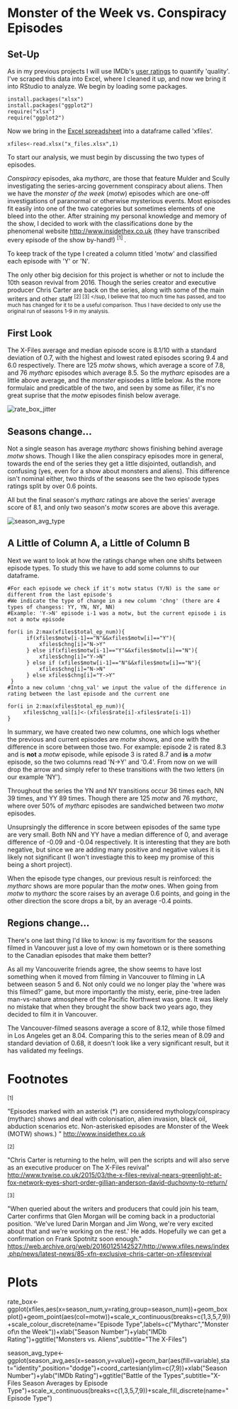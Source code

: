# Monster of the Week vs. Conspiracy Episodes

## Set-Up

As in my previous projects I will use IMDb's [user ratings](http://www.imdb.com/title/tt0106179/epdate?ref_=ttep_ql_3) to quantify 'quality'. I've scraped this data into Excel, where I cleaned it up, and now we bring it into RStudio to analyze. We begin by loading some packages.

```
install.packages("xlsx") 
install.packages("ggplot2")
require("xlsx")
require("ggplot2")
```
Now we bring in the [Excel spreadsheet](https://github.com/atomaszewicz/X-Files/blob/master/Data/x0files.xlsx) into a dataframe called 'xfiles'.

```xfiles<-read.xlsx("x_files.xlsx",1)```

To start our analysis, we must begin by discussing the two types of episodes. 

*Conspiracy* episodes, aka *mytharc*, are those that feature Mulder and Scully investigating the series-arcing government conspiracy about aliens. Then we have the *monster of the week* (*motw*) episodes which are one-off investigations of paranormal or otherwise mysterious events. Most episodes fit easily into one of the two categories but sometimes elements of one bleed into the other. After straining my personal knowledge and memory of the show, I decided to work with the classifications done by the phenomenal website http://www.insidethex.co.uk (they have transcribed every episode of the show by-hand!) <sup> [1] </sup>. 

To keep track of the type I created a column titled 'motw' and classified each episode with 'Y' or 'N'.

The only other big decision for this project is whether or not to include the 10th season revival from 2016. Though the series creator and executive producer Chris Carter are back on the series, along with some of the main writers and other staff <sup> [2] </sup> <sup> [3] </sup, I believe that too much time has passed, and too much has changed for it to be a useful comparison. Thus I have decided to only use the original run of seasons 1-9 in my analysis.

## First Look

The X-Files average and median episode score is 8.1/10 with a standard deviation of 0.7, with the highest and lowest rated episodes scoring 9.4 and 6.0 respectively. There are 125 *motw* shows, which average a score of 7.8, and 76 *mytharc* episodes which average 8.5. So the *mytharc* episodes are a little above average, and the *monster* episodes a little below. As the more formulaic and predicatble of the two, and seen by some as filler, it's no great suprise that the *motw* episodes finish below average.

![rate_box_jitter](https://raw.githubusercontent.com/atomaszewicz/X-Files/master/RStudio/Plots/rate_box_jitter.png)


## Seasons change...

Not a single season has average *mytharc* shows finishing behind average *motw* shows. Though I like the alien conspiracy episodes more in general, towards the end of the series they get a little disjointed, outlandish, and confusing (yes, even for a show about monsters and aliens). This difference isn't nominal either, two thirds of the seasons see the two episode types ratings split by over 0.6 points.

All but the final season's *mytharc* ratings are above the series' average score of 8.1, and only two season's *motw* scores are above this average.

![season_avg_type](https://raw.githubusercontent.com/atomaszewicz/X-Files/master/RStudio/Plots/season_avg_type.png?raw=TRUE)


## A Little of Column A, a Little of Column B


Next we want to look at how the ratings change when one shifts between episode types. To study this we have to add some columns to our dataframe. 

```
#For each episode we check if it's motw status (Y/N) is the same or different from the last episode's
#We indicate the type of change in a new column 'chng' (there are 4 types of changess: YY, YN, NY, NN)
#Example: 'Y->N' episode i-1 was a motw, but the current episode i is not a motw episode

for(i in 2:max(xfiles$total_ep_num)){
      if(xfiles$motw[i-1]=="N"&&xfiles$motw[i]=="Y"){
          xfiles$chng[i]="N->Y"
      } else if(xfiles$motw[i-1]=="Y"&&xfiles$motw[i]=="N"){
          xfiles$chng[i]="Y->N"
      } else if (xfiles$motw[i-1]=="N"&&xfiles$motw[i]=="N"){
          xfiles$chng[i]="N->N"
      } else xfiles$chng[i]="Y->Y"
 }
#Into a new column 'chng_val' we input the value of the difference in rating between the last episode and the current one

for(i in 2:max(xfiles$total_ep_num)){
     xfiles$chng_val[i]<-(xfiles$rate[i]-xfiles$rate[i-1])
}
```

In summary, we have created two new columns, one which logs whether the previous and current episodes are *motw* shows, and one with the difference in score between those two. For example: episode 2 is rated 8.3 and is **not** a *motw* episode, while episode 3 is rated 8.7 and **is** a *motw* episode, so the two columns read 'N->Y' and '0.4'. From now on we will drop the arrow and simply refer to these transitions with the two letters (in our example 'NY').

Throughout the series the YN and NY transitions occur 36 times each, NN 39 times, and YY 89 times. Though there are 125 *motw* and 76 *mytharc*, where over 50% of *mytharc* episodes are sandwiched between two *motw* episodes.

Unsuprsingly the difference in score between episodes of the same type are very small. Both NN and YY have a median difference of 0, and average difference of -0.09 and -0.04 respectively. It is interesting that they are both negative, but since we are adding many positive and negative values it is likely not significant (I won't investiagte this to keep my promise of this being a short project). 

When the episode type changes, our previous result is reinforced: the *mytharc* shows are more popular than the *motw* ones. When going from *motw* to *mytharc* the score raises by an average 0.6 points, and going in the other direction the score drops a bit, by an average -0.4 points. 


## Regions change...

There's one last thing I'd like to know: is my favoritism for the seasons filmed in Vancouver just a love of my own hometown or is there something to the Canadian episodes that make them better?

As all my Vancouverite friends agree, the show seems to have lost something when it moved from filming in Vancouver to filming in LA between season 5 and 6. Not only could we no longer play the 'where was this filmed?' game, but more importantly the misty, eerie, pine-tree laden man-vs-nature atmosphere of the Pacific Northwest was gone. It was likely no mistake that when they brought the show back two years ago, they decided to film it in Vancouver. 

The Vancouver-filmed seasons average a score of 8.12, while those filmed in Los Angeles get an 8.04. Comparing this to the series mean  of 8.09 and standard deviation of 0.68, it doesn't look like a very significant result, but it has validated my feelings.  


# Footnotes

<sup> [1] </sup>

"Episodes marked with an asterisk (\*) are considered mythology/conspiracy (mytharc) shows and deal with colonisation, alien invasion, black oil, abduction scenarios etc. Non-asterisked episodes are Monster of the Week (MOTW) shows.) " http://www.insidethex.co.uk

<sup> [2] </sup>

"Chris Carter is returning to the helm, will pen the scripts and will also serve as an executive producer on The X-Files revival" http://www.tvwise.co.uk/2015/03/the-x-files-revival-nears-greenlight-at-fox-network-eyes-short-order-gillian-anderson-david-duchovny-to-return/

<sup> [3] </sup>

"When queried about the writers and producers that could join his team, Carter confirms that Glen Morgan will be coming back in a productorial position. 'We've lured Darin Morgan and Jim Wong, we're very excited about that and we're working on the rest.' He adds. Hopefully we can get a confirmation on Frank Spotnitz soon enough." https://web.archive.org/web/20160125142527/http://www.xfiles.news/index.php/news/latest-news/85-xfn-exclusive-chris-carter-on-xfilesrevival

# Plots

rate_box<-ggplot(xfiles,aes(x=season_num,y=rating,group=season_num))+geom_boxplot()+geom_point(aes(col=motw))+scale_x_continuous(breaks=c(1,3,5,7,9))+scale_colour_discrete(name="Episode Type",labels=c("Mytharc","Monster of\n  the Week"))+xlab("Season Number")+ylab("IMDb Rating")+ggtitle("Monsters vs. Aliens",subtitle="The X-Files")


season_avg_type<-ggplot(season_avg,aes(x=season,y=value))+geom_bar(aes(fill=variable),stat="identity",position="dodge")+coord_cartesian(ylim=c(7,9))+xlab("Season Number")+ylab("IMDb Rating")+ggtitle("Battle of the Types",subtitle="X-Files Season Averages by Episode Type")+scale_x_continuous(breaks=c(1,3,5,7,9))+scale_fill_discrete(name="Episode Type")




